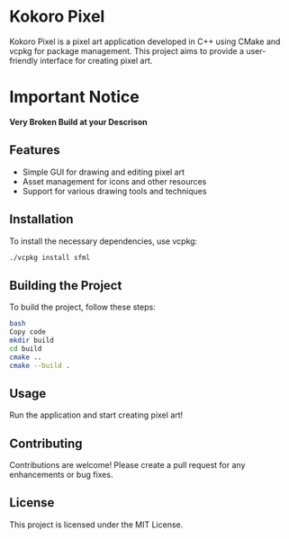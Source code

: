 # Kokoro Pixel

Kokoro Pixel is a pixel art application developed in C++ using CMake and vcpkg for package management. This project aims to provide a user-friendly interface for creating pixel art.
# Important Notice
**Very Broken Build at your Descrison**
## Features
- Simple GUI for drawing and editing pixel art
- Asset management for icons and other resources
- Support for various drawing tools and techniques

## Installation
To install the necessary dependencies, use vcpkg:
```bash
./vcpkg install sfml
```
## Building the Project
To build the project, follow these steps:
```bash
bash
Copy code
mkdir build
cd build
cmake ..
cmake --build .
```
## Usage
Run the application and start creating pixel art!

## Contributing
Contributions are welcome! Please create a pull request for any enhancements or bug fixes.

## License
This project is licensed under the MIT License.
